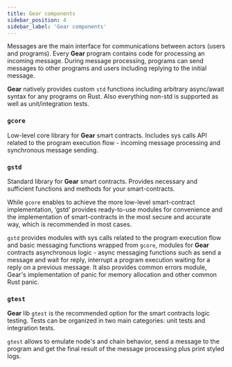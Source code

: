 ```yaml
---
title: Gear components
sidebar_position: 4
sidebar_label: 'Gear components'
---
```


Messages are the main interface for communications between actors (users and programs). Every **Gear** program contains code for processing an incoming message. During message processing, programs can send messages to other programs and users including replying to the initial message.

**Gear** natively provides custom `std` functions including arbitrary async/await syntax for any programs on Rust. Also everything non-std is supported as well as unit/integration tests.

### `gcore`

Low-level core library for **Gear** smart contracts. 
Includes sys calls API related to the program execution flow - incoming message processing and synchronous message sending.

### `gstd`

Standard library for **Gear** smart contracts. Provides necessary and sufficient functions and methods for your smart-contracts.

While `gcore` enables to achieve the more low-level smart-contract implementation, ‘gstd’ provides ready-to-use modules for convenience and the implementation of smart-contracts in the most secure and accurate way, which is recommended in most cases.

`gstd` provides modules with sys calls related to the program execution flow and basic messaging functions wrapped from `gcore`, modules for **Gear** contracts asynchronous logiс - async messaging functions such as send a message and wait for reply, interrupt a program execution waiting for a reply on a previous message. It also provides common errors module, Gear's implementation of panic for memory allocation and other common Rust panic.

### `gtest`

**Gear** lib `gtest` is the recommended option for the smart contracts logic testing. Tests can be organized in two main categories: unit tests and integration tests.

`gtest` allows to emulate node's and chain behavior, send a message to the program and get the final result of the message processing plus print styled logs.
